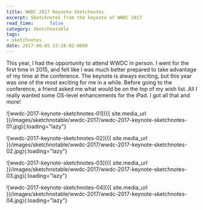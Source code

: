 ```yaml
---
title: WWDC 2017 Keynote Sketchnotes
excerpt: Sketchnotes from the keynote of WWDC 2017
read_time:      false
category: Sketchnotable
tags:
- sketchnotes
date: 2017-06-05 13:18:02-0800
---
```


This year, I had the opportunity to attend WWDC in person. I went for the first time in 2015, and felt like I was much better prepared to take advantage of my time at the conference. The keynote is always exciting, but this year was one of the most exciting for me in a while. Before going to the conference, a friend asked me what would be on the top of my wish list. All I really wanted some OS-level enhancements for the iPad. I got all that and more!

![wwdc-2017-keynote-sketchnotes-01]({{ site.media_url }}/images/sketchnotable/wwdc-2017/wwdc-2017-keynote-sketchnotes-01.jpg){:loading="lazy"}

![wwdc-2017-keynote-sketchnotes-02]({{ site.media_url }}/images/sketchnotable/wwdc-2017/wwdc-2017-keynote-sketchnotes-02.jpg){:loading="lazy"}

![wwdc-2017-keynote-sketchnotes-03]({{ site.media_url }}/images/sketchnotable/wwdc-2017/wwdc-2017-keynote-sketchnotes-03.jpg){:loading="lazy"}

![wwdc-2017-keynote-sketchnotes-04]({{ site.media_url }}/images/sketchnotable/wwdc-2017/wwdc-2017-keynote-sketchnotes-04.jpg){:loading="lazy"}
